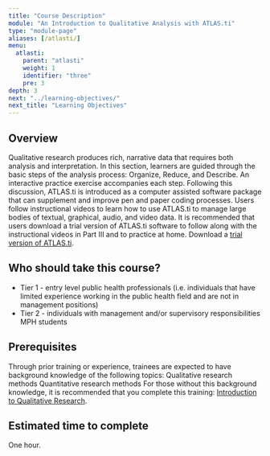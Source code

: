 ```yaml
---
title: "Course Description"
module: "An Introduction to Qualitative Analysis with ATLAS.ti"
type: "module-page"
aliases: [/atlasti/]
menu:
  atlasti:
    parent: "atlasti"
    weight: 1
    identifier: "three"
    pre: 3
depth: 3
next: "../learning-objectives/"
next_title: "Learning Objectives"
---
```


## Overview

Qualitative research produces rich, narrative data that requires both analysis and interpretation. In this section, learners are guided through the basic steps of the analysis process: Organize, Reduce, and Describe. An interactive practice exercise accompanies each step. Following this discussion, ATLAS.ti is introduced as a computer assisted software package that can supplement and improve pen and paper coding processes. Users follow instructional videos to learn how to use ATLAS.ti to manage large bodies of textual, graphical, audio, and video data. It is recommended that users download a trial version of ATLAS.ti software to follow along with the instructional videos in Part III and to practice at home. Download a <a target="_blank" href="http://atlasti.com/free-trial-version/">trial version of ATLAS.ti</a>.

## Who should take this course?

* Tier 1 - entry level public health professionals (i.e. individuals that have limited experience working in the public health field and are not in management positions)
* Tier 2 - individuals with management and/or supervisory responsibilities MPH students

## Prerequisites

Through prior training or experience, trainees are expected to have background knowledge of the following topics: Qualitative research methods Quantitative research methods
For those without this background knowledge, it is recommended that you complete this training: <a href="https://www.train.org/DesktopModules/eLearning/CourseDetails/CourseDetailsForm.aspx?tabid=62&courseid=1046375&backURL=L0Rlc2t0b3BTaGVsbC5hc3B4P3RhYklkPTYyJmdvdG89YnJvd3NlJmJyb3dzZT1rZXl3b3JkJmtleXdvcmQ9aW50cm8rdG8rcXVhbGl0YXRpdmUrcmVzZWFyY2gma2V5b3B0aW9uPUJvdGgmY2xpbmljYWw9Qm90aCZsb2NhbD1BbGwmQnlDb3N0PTA=" target="_blank">Introduction to Qualitative Research</a>.

## Estimated time to complete

One hour.
